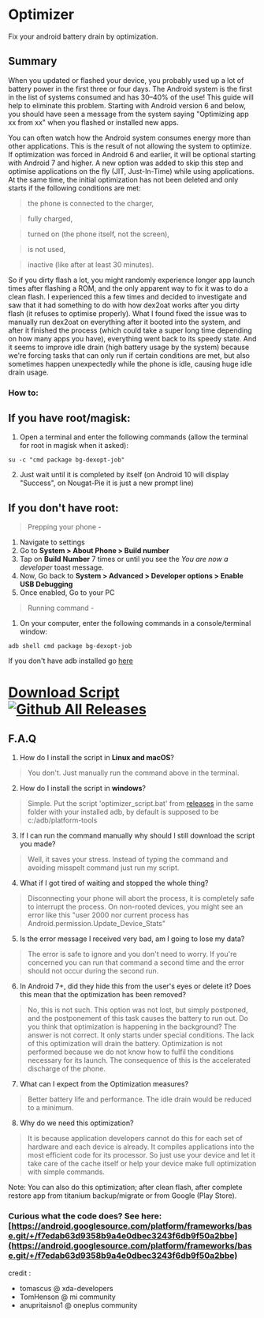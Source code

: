 # Optimizer
Fix your android battery drain by optimization.

## Summary
When you updated or flashed your device, you probably used up a lot of battery power in the first three or four days. The Android system is the first in the list of systems consumed and has 30–40% of the use! This guide will help to eliminate this problem. Starting with Android version 6 and below, you should have seen a message from the system saying "Optimizing app xx from xx" when you flashed or installed new apps.

You can often watch how the Android system consumes energy more than other applications. This is the result of not allowing the system to optimize.
If optimization was forced in Android 6 and earlier, it will be optional starting with Android 7 and higher. A new option was added to skip this step and optimise applications on the fly (JIT, Just-In-Time) while using applications.
At the same time, the initial optimization has not been deleted and only starts if the following conditions are met:

> the phone is connected to the charger,

> fully charged,

> turned on (the phone itself, not the screen),

> is not used,

> inactive (like after at least 30 minutes).

So if you dirty flash a lot, you might randomly experience longer app launch times after flashing a ROM, and the only apparent way to fix it was to do a clean flash.
I experienced this a few times and decided to investigate and saw that it had something to do with how dex2oat works after you dirty flash (it refuses to optimise properly).
What I found fixed the issue was to manually run dex2oat on everything after it booted into the system, and after it finished the process (which could take a super long time depending on how many apps you have), everything went back to its speedy state.
And it seems to improve idle drain (high battery usage by the system) because we're forcing tasks that can only run if certain conditions are met, but also sometimes happen unexpectedly while the phone is idle, causing huge idle drain usage. 

### How to:

## If you have root/magisk:

1. Open a terminal and enter the following commands (allow the terminal for root in magisk when it asked):

`su -c "cmd package bg-dexopt-job"`

2. Just wait until it is completed by itself (on Android 10 will display "Success", on Nougat-Pie it is just a new prompt line)

## If you don't have root:

> Prepping your phone - 
1. Navigate to settings
2. Go to **System > About Phone > Build number**
3. Tap on **Build Number** 7 times or until you see the *You are now a developer* toast message.
4. Now, Go back to **System > Advanced > Developer options > Enable USB Debugging**
5. Once enabled, Go to your PC

> Running command -
1. On your computer, enter the following commands in a console/terminal window:

`adb shell cmd package bg-dexopt-job`

If you don't have adb installed go [here](https://developer.android.com/studio/releases/platform-tools)

# [Download Script](https://github.com/KelvinCrag/Optimizer/releases) [![Github All Releases](https://img.shields.io/github/downloads/kelvincrag/optimizer/total.svg)]()
 

## F.A.Q
1. How do I install the script in **Linux and macOS**?
> You don't. Just manually run the command above in the terminal.

2. How do I install the script in **windows**?
> Simple. Put the script 'optimizer_script.bat' from [releases](https://github.com/KelvinCrag/Optimizer/releases) in the same folder with your installed adb, by default is supposed to be c:/adb/platform-tools

3. If I can run the command manually why should I still download the script you made?
> Well, it saves your stress. Instead of typing the command and avoiding misspelt command just run my script.

4. What if I got tired of waiting and stopped the whole thing?
> Disconnecting your phone will abort the process, it is completely safe to interrupt the process.
On non-rooted devices, you might see an error like this "user 2000 nor current process has Android.permission.Update_Device_Stats"

5. Is the error message I received very bad, am I going to lose my data?
> The error is safe to ignore and you don't need to worry. 
If you're concerned you can run that command a second time and the error should not occur during the second run.

6. In Android 7+, did they hide this from the user's eyes or delete it? Does this mean that the optimization has been removed?
> No, this is not such. This option was not lost, but simply postponed, and the postponement of this task causes the battery to run out. Do you think that optimization is happening in the background? The answer is not correct. It only starts under special conditions. The lack of this optimization will drain the battery. Optimization is not performed because we do not know how to fulfil the conditions necessary for its launch. The consequence of this is the accelerated discharge of the phone.
 
7. What can I expect from the Optimization measures?
> Better battery life and performance. The idle drain would be reduced to a minimum.

8. Why do we need this optimization?
> It is because application developers cannot do this for each set of hardware and each device is already. It compiles applications into the most efficient code for its processor. So just use your device and let it take care of the cache itself or help your device make full optimization with simple commands.


Note: You can also do this optimization; after clean flash, after complete restore app from titanium backup/migrate or from Google (Play Store).


### Curious what the code does? See here: [https://android.googlesource.com/platform/frameworks/base.git/+/f7edab63d9358b9a4e0dbec3243f6db9f50a2bbe](https://android.googlesource.com/platform/frameworks/base.git/+/f7edab63d9358b9a4e0dbec3243f6db9f50a2bbe)

credit : 
- tomascus @ xda-developers
- TomHenson @ mi community
- anupritaisno1 @ oneplus community


